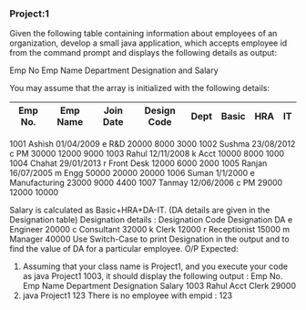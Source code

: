 ### Project:1

Given the following table containing information about employees of an organization, develop a small java application, which accepts employee id from the command prompt and displays the following details as output:

Emp No Emp Name Department Designation and Salary

You may assume that the array is initialized with the following details:

|  Emp No. | Emp Name | Join Date | Design Code | Dept | Basic | HRA | IT |
| ------- | ------- | ------- | ------- | ------- | ------- | ------- | ------- |
1001 Ashish 01/04/2009 e R&D 20000 8000 3000 1002 
Sushma 23/08/2012 c PM 30000 12000 9000 1003 
Rahul 12/11/2008 k Acct 10000 8000 1000 1004
Chahat 29/01/2013 r Front Desk 12000 6000 2000 1005 
Ranjan 16/07/2005 m Engg 50000 20000 20000 1006 
Suman 1/1/2000 e Manufacturing 23000 9000 4400 1007 
Tanmay 12/06/2006 c PM 29000 12000 10000

Salary is calculated as Basic+HRA+DA-IT. (DA details are given in the Designation table)
Designation details : Designation Code Designation DA e Engineer 20000 c Consultant 32000 k Clerk 12000 r Receptionist 15000
m Manager 40000
Use Switch-Case to print Designation in the output and to find the value of DA for a particular employee.
O/P Expected:
1. Assuming that your class name is Project1, and you execute your code as
java Project1 1003, it should display the following output :
Emp No. Emp Name Department Designation Salary
1003 Rahul Acct Clerk 29000
2. java Project1 123
There is no employee with empid : 123
